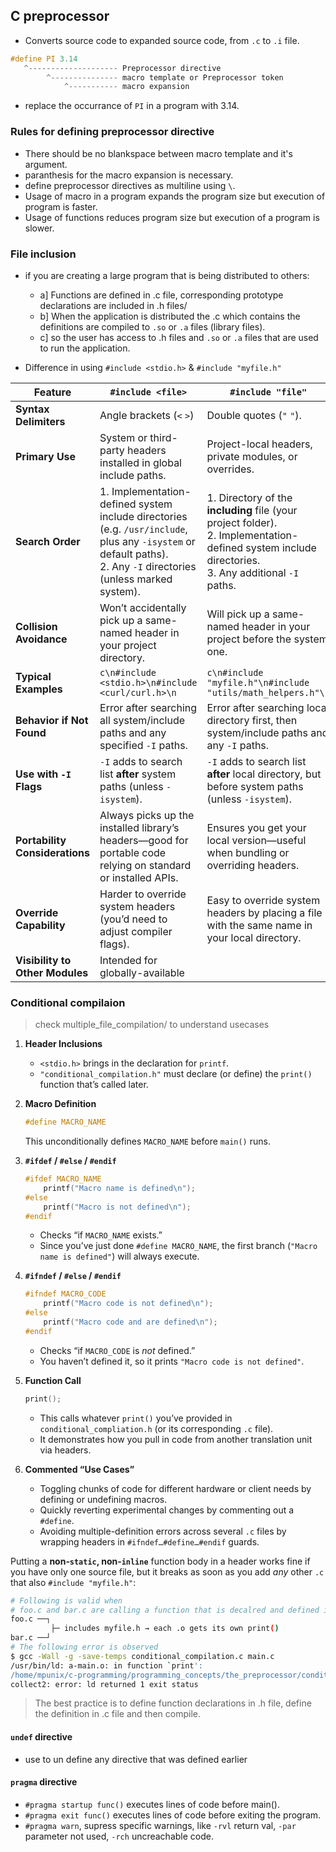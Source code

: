 ## C preprocessor

- Converts source code to expanded source code, from `.c` to `.i` file.
```c
#define PI 3.14
   ^-------------------- Preprocessor directive
        ^--------------- macro template or Preprocessor token
            ^----------- macro expansion
```
- replace the occurrance of `PI` in a program with 3.14.

### Rules for defining preprocessor directive
- There should be no blankspace between macro template and it's argument.
- paranthesis for the macro expansion is necessary.
- define preprocessor directives as multiline using `\`.
- Usage of macro in a program expands the program size but execution of program is faster.
- Usage of functions reduces program size but execution of a program is slower.

### File inclusion
- if you are creating a large program that is being distributed to others:
   - a] Functions are defined in .c file, corresponding prototype declarations are included in .h files/
   - b] When the application is distributed the .c which contains the definitions are compiled to `.so` or `.a` files (library files).
   - c] so the user has access to .h files and `.so` or `.a` files that are used to run the application.

- Difference in using `#include <stdio.h>` & `#include "myfile.h"`

| Feature                         | `#include <file>`                                                                                                                                                    | `#include "file"`                                                                                                                                       |
| ------------------------------- | -------------------------------------------------------------------------------------------------------------------------------------------------------------------- | ------------------------------------------------------------------------------------------------------------------------------------------------------- |
| **Syntax Delimiters**           | Angle brackets (`<` `>`)                                                                                                                                             | Double quotes (`"` `"`).                                                                                                                                |
| **Primary Use**                 | System or third-party headers installed in global include paths.                                                                                                     | Project-local headers, private modules, or overrides.                                                                                                   |
| **Search Order**                | 1. Implementation-defined system include directories (e.g. `/usr/include`, plus any `-isystem` or default paths).<br>2. Any `-I` directories (unless marked system). | 1. Directory of the **including** file (your project folder).<br>2. Implementation-defined system include directories.<br>3. Any additional `-I` paths. |
| **Collision Avoidance**         | Won’t accidentally pick up a same-named header in your project directory.                                                                                            | Will pick up a same-named header in your project before the system one.                                                                                 |
| **Typical Examples**            | `c\n#include <stdio.h>\n#include <curl/curl.h>\n`                                                                                                                    | `c\n#include "myfile.h"\n#include "utils/math_helpers.h"\n`                                                                                             |
| **Behavior if Not Found**       | Error after searching all system/include paths and any specified `-I` paths.                                                                                         | Error after searching local directory first, then system/include paths and any `-I` paths.                                                              |
| **Use with `-I` Flags**         | `-I` adds to search list **after** system paths (unless `-isystem`).                                                                                                 | `-I` adds to search list **after** local directory, but before system paths (unless `-isystem`).                                                        |
| **Portability Considerations**  | Always picks up the installed library’s headers—good for portable code relying on standard or installed APIs.                                                        | Ensures you get your local version—useful when bundling or overriding headers.                                                                          |
| **Override Capability**         | Harder to override system headers (you’d need to adjust compiler flags).                                                                                             | Easy to override system headers by placing a file with the same name in your local directory.                                                           |
| **Visibility to Other Modules** | Intended for globally-available 

### Conditional compilaion

>check multiple_file_compilation/ to understand usecases

1. **Header Inclusions**

   * `<stdio.h>` brings in the declaration for `printf`.
   * `"conditional_compilation.h"` must declare (or define) the `print()` function that’s called later.

2. **Macro Definition**

   ```c
   #define MACRO_NAME
   ```

   This unconditionally defines `MACRO_NAME` before `main()` runs.

3. **`#ifdef` / `#else` / `#endif`**

   ```c
   #ifdef MACRO_NAME
       printf("Macro name is defined\n");
   #else
       printf("Macro is not defined\n");
   #endif
   ```

   * Checks “if `MACRO_NAME` exists.”
   * Since you’ve just done `#define MACRO_NAME`, the first branch (`"Macro name is defined"`) will always execute.

4. **`#ifndef` / `#else` / `#endif`**

   ```c
   #ifndef MACRO_CODE
       printf("Macro code is not defined\n");
   #else
       printf("Macro code and are defined\n");
   #endif
   ```

   * Checks “if `MACRO_CODE` is *not* defined.”
   * You haven’t defined it, so it prints `"Macro code is not defined"`.

5. **Function Call**

   ```c
   print();
   ```

   * This calls whatever `print()` you’ve provided in `conditional_compliation.h` (or its corresponding `.c` file).
   * It demonstrates how you pull in code from another translation unit via headers.

6. **Commented “Use Cases”**

   * Toggling chunks of code for different hardware or client needs by defining or undefining macros.
   * Quickly reverting experimental changes by commenting out a `#define`.
   * Avoiding multiple-definition errors across several `.c` files by wrapping headers in `#ifndef…#define…#endif` guards.

Putting a **non‑`static`, non‑`inline`** function body in a header works fine if you have only one source file, but it breaks as soon as you add *any* other `.c` that also `#include "myfile.h"`:

```bash
# Following is valid when
# foo.c and bar.c are calling a function that is decalred and defined in myfile.h
foo.c ──┐
         ├─ includes myfile.h → each .o gets its own print()
bar.c ──┘
# The following error is observed
$ gcc -Wall -g -save-temps conditional_compilation.c main.c
/usr/bin/ld: a-main.o: in function `print':
/home/mpunix/c-programming/programming_concepts/the_preprocessor/conditional_compliation.h:6: multiple definition of `print'; a-conditional_compilation.o:/home/mpunix/c-programming/programming_concepts/the_preprocessor/conditional_compliation.h:6: first defined here
collect2: error: ld returned 1 exit status
```
>The best practice is to define function declarations in .h file, define the definition in .c file and then compile.

#### `undef` directive

- use to un define any directive that was defined earlier

#### `pragma` directive
- `#pragma startup func()` executes lines of code before main().
- `#pragma exit func()` executes lines of code before exiting the program.
- `#pragma warn`, supress specific warnings, like `-rvl` return val, `-par` parameter not used, `-rch` uncreachable code.

